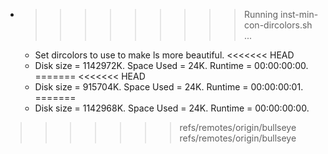 * >>>>>>>>> Running inst-min-con-dircolors.sh ...
  * Set dircolors to use  to make ls more beautiful.
<<<<<<< HEAD
  * Disk size = 1142972K. Space Used = 24K. Runtime = 00:00:00:00.
=======
<<<<<<< HEAD
  * Disk size = 915704K. Space Used = 24K. Runtime = 00:00:00:01.
=======
  * Disk size = 1142968K. Space Used = 24K. Runtime = 00:00:00:00.
>>>>>>> refs/remotes/origin/bullseye
>>>>>>> refs/remotes/origin/bullseye
